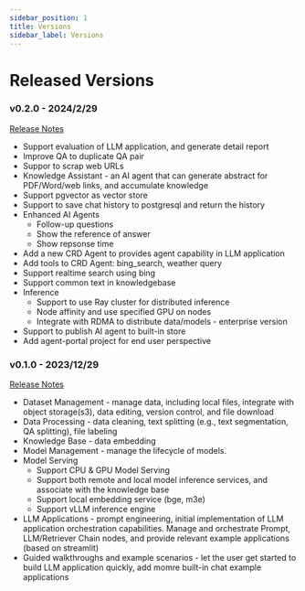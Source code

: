 ```yaml
---
sidebar_position: 1
title: Versions
sidebar_label: Versions
---
```

# Released Versions
### v0.2.0 - 2024/2/29

[Release Notes](https://github.com/kubeagi/arcadia/releases/tag/v0.2.0)

* Support evaluation of LLM application, and generate detail report
* Improve QA to duplicate QA pair
* Suppor to scrap web URLs
* Knowledge Assistant - an AI agent that can generate abstract for PDF/Word/web links, and accumulate knowledge
* Support pgvector as vector store
* Support to save chat history to postgresql and return the history
* Enhanced AI Agents
  - Follow-up questions
  - Show the reference of answer
  - Show repsonse time
* Add a new CRD Agent to provides agent capability in LLM application
* Add tools to CRD Agent: bing_search, weather query
* Support realtime search using bing
* Support common text in knowledgebase
* Inference
  - Support to use Ray cluster for distributed inference
  - Node affinity and use specified GPU on nodes
  - Integrate with RDMA to distribute data/models - enterprise version
* Support to publish AI agent to built-in store
* Add agent-portal project for end user perspective

### v0.1.0 - 2023/12/29

[Release Notes](https://github.com/kubeagi/arcadia/releases/tag/v0.1.0)

* Dataset Management - manage data, including local files, integrate with object storage(s3), data editing, version control, and file download
* Data Processing - data cleaning, text splitting (e.g., text segmentation, QA splitting), file labeling
* Knowledge Base - data embedding
* Model Management - manage the lifecycle of models.
* Model Serving
  - Support CPU & GPU Model Serving
  - Support both remote and local model inference services, and associate with the knowledge base
  - Support local embedding service (bge, m3e)
  - Support vLLM inference engine
* LLM Applications - prompt engineering, initial implementation of LLM application orchestration capabilities. Manage and orchestrate Prompt, LLM/Retriever Chain nodes, and provide relevant example applications (based on streamlit)
* Guided walkthroughs and example scenarios - let the user get started to build LLM application quickly, add momre built-in chat example applications
